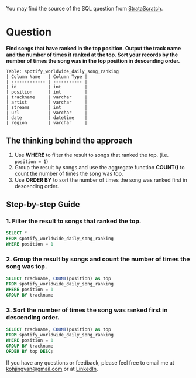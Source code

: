 You may find the source of the SQL question from [StrataScratch](https://platform.stratascratch.com/coding/9991-top-ranked-songs?code_type=1).

# Question

**Find songs that have ranked in the top position. Output the track name and the number of times it ranked at the top. Sort your records by the number of times the song was in the top position in descending order.**


````
Table: spotify_worldwide_daily_song_ranking
| Column Name   | Column Type |
| ------------- | ----------- |
| id            | int         |
| position      | int         |
| trackname     | varchar     |
| artist        | varchar     |
| streams       | int         |
| url           | varchar     |
| date          | datetime    |
| region        | varchar     |
````

## The thinking behind the approach
1. Use **WHERE** to filter the result to songs that ranked the top. (i.e. `position = 1`)
2. Group the result by songs and use the aggregate function **COUNT()** to count the number of times the song was top.
3. Use **ORDER BY** to sort the number of times the song was ranked first in descending order.

## Step-by-step Guide
### 1. Filter the result to songs that ranked the top.

````sql
SELECT *
FROM spotify_worldwide_daily_song_ranking
WHERE position = 1
````

### 2. Group the result by songs and count the number of times the song was top.

````sql
SELECT trackname, COUNT(position) as top
FROM spotify_worldwide_daily_song_ranking
WHERE position = 1
GROUP BY trackname
````

### 3. Sort the number of times the song was ranked first in descending order.

````sql
SELECT trackname, COUNT(position) as top
FROM spotify_worldwide_daily_song_ranking
WHERE position = 1
GROUP BY trackname
ORDER BY top DESC;
````

If you have any questions or feedback, please feel free to email me at kohjingyan@gmail.com or at [LinkedIn](https://www.linkedin.com/in/koh-jing-yan/).
